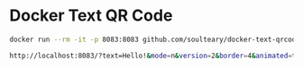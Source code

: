 # Docker Text QR Code

```bash
docker run --rm -it -p 8083:8083 github.com/soulteary/docker-text-qrcode

http://localhost:8083/?text=Hello!&mode=n&version=2&border=4&animated=true&large=true
```